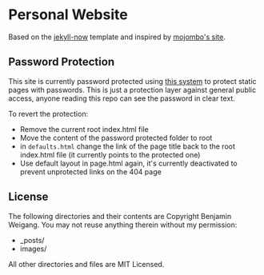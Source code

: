 # Personal Website

Based on the [jekyll-now](https://github.com/barryclark/jekyll-now) template
and inspired by [mojombo's site](https://github.com/mojombo/mojombo.github.io).

## Password Protection

This site is currently password protected using [this system](https://github.com/matteobrusa/Password-protection-for-static-pages)
to protect static pages with passwords. This is just a protection layer against
general public access, anyone reading this repo can see the password in clear
text.

To revert the protection:
* Remove the current root index.html file
* Move the content of the password protected folder to root
* in `defaults.html` change the link of the page title back to the root
  index.html file (it currently points to the protected one)
* Use default layout in page.html again, it's currently deactivated to prevent
  unprotected links on the 404 page

## License

The following directories and their contents are Copyright Benjamin Weigang.
You may not reuse anything therein without my permission:

* \_posts/
* images/

All other directories and files are MIT Licensed.
